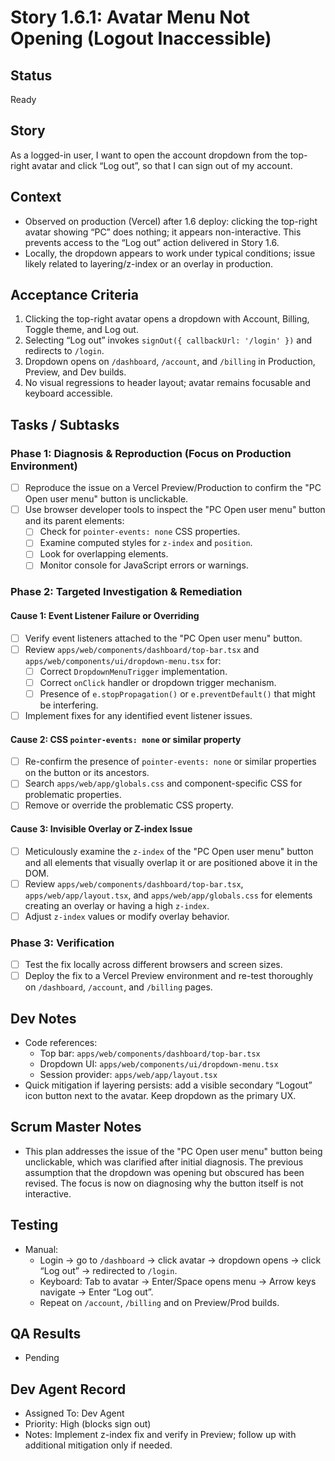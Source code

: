 # Story 1.6.1: Avatar Menu Not Opening (Logout Inaccessible)

## Status
Ready

## Story
As a logged-in user, I want to open the account dropdown from the top-right avatar and click “Log out”, so that I can sign out of my account.

## Context
- Observed on production (Vercel) after 1.6 deploy: clicking the top-right avatar showing “PC” does nothing; it appears non-interactive. This prevents access to the “Log out” action delivered in Story 1.6.
- Locally, the dropdown appears to work under typical conditions; issue likely related to layering/z-index or an overlay in production.

## Acceptance Criteria
1. Clicking the top-right avatar opens a dropdown with Account, Billing, Toggle theme, and Log out.
2. Selecting “Log out” invokes `signOut({ callbackUrl: '/login' })` and redirects to `/login`.
3. Dropdown opens on `/dashboard`, `/account`, and `/billing` in Production, Preview, and Dev builds.
4. No visual regressions to header layout; avatar remains focusable and keyboard accessible.

## Tasks / Subtasks

### Phase 1: Diagnosis & Reproduction (Focus on Production Environment)
- [ ] Reproduce the issue on a Vercel Preview/Production to confirm the "PC Open user menu" button is unclickable.
- [ ] Use browser developer tools to inspect the "PC Open user menu" button and its parent elements:
  - [ ] Check for `pointer-events: none` CSS properties.
  - [ ] Examine computed styles for `z-index` and `position`.
  - [ ] Look for overlapping elements.
  - [ ] Monitor console for JavaScript errors or warnings.

### Phase 2: Targeted Investigation & Remediation

#### Cause 1: Event Listener Failure or Overriding
- [ ] Verify event listeners attached to the "PC Open user menu" button.
- [ ] Review `apps/web/components/dashboard/top-bar.tsx` and `apps/web/components/ui/dropdown-menu.tsx` for:
  - [ ] Correct `DropdownMenuTrigger` implementation.
  - [ ] Correct `onClick` handler or dropdown trigger mechanism.
  - [ ] Presence of `e.stopPropagation()` or `e.preventDefault()` that might be interfering.
- [ ] Implement fixes for any identified event listener issues.

#### Cause 2: CSS `pointer-events: none` or similar property
- [ ] Re-confirm the presence of `pointer-events: none` or similar properties on the button or its ancestors.
- [ ] Search `apps/web/app/globals.css` and component-specific CSS for problematic properties.
- [ ] Remove or override the problematic CSS property.

#### Cause 3: Invisible Overlay or Z-index Issue
- [ ] Meticulously examine the `z-index` of the "PC Open user menu" button and all elements that visually overlap it or are positioned above it in the DOM.
- [ ] Review `apps/web/components/dashboard/top-bar.tsx`, `apps/web/app/layout.tsx`, and `apps/web/app/globals.css` for elements creating an overlay or having a high `z-index`.
- [ ] Adjust `z-index` values or modify overlay behavior.

### Phase 3: Verification
- [ ] Test the fix locally across different browsers and screen sizes.
- [ ] Deploy the fix to a Vercel Preview environment and re-test thoroughly on `/dashboard`, `/account`, and `/billing` pages.

## Dev Notes
- Code references:
  - Top bar: `apps/web/components/dashboard/top-bar.tsx`
  - Dropdown UI: `apps/web/components/ui/dropdown-menu.tsx`
  - Session provider: `apps/web/app/layout.tsx`
- Quick mitigation if layering persists: add a visible secondary “Logout” icon button next to the avatar. Keep dropdown as the primary UX.

## Scrum Master Notes
- This plan addresses the issue of the "PC Open user menu" button being unclickable, which was clarified after initial diagnosis. The previous assumption that the dropdown was opening but obscured has been revised. The focus is now on diagnosing why the button itself is not interactive.

## Testing
- Manual:
  - Login → go to `/dashboard` → click avatar → dropdown opens → click “Log out” → redirected to `/login`.
  - Keyboard: Tab to avatar → Enter/Space opens menu → Arrow keys navigate → Enter “Log out”.
  - Repeat on `/account`, `/billing` and on Preview/Prod builds.

## QA Results

- Pending

## Dev Agent Record
- Assigned To: Dev Agent
- Priority: High (blocks sign out)
- Notes: Implement z-index fix and verify in Preview; follow up with additional mitigation only if needed.

